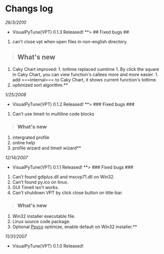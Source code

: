 # Changs log #
_26/3/2010_
  * VisualPyTune(VPT) 0.1.3 Released! **> ## Fixed bugs ##
  1. can't close vpt when open files in non-english directory.
> ## What's new ##
  1. Caky Chart improved:
    1. tottime replaced cumtime
    1. By click the square in Caky Chart, you can view function's callees more and more easier.
    1. add ===internal=== to Caky Chart, it shows current function's tottime.
  1. optimized sort algorithm.**

_1/25/2008_
  * VisualPyTune(VPT) 0.1.2 Released! **> ### Fixed bugs ###
  1. Can't use timeit to multiline code blocks
> ### What's new ###
  1. intergrated profile
  1. online help
  1. profile wizard and timeit wizard**

_12/14/2007_
  * VisualPyTune(VPT) 0.1.1 Released! **> ### Fixed bugs ###
  1. Can't found gdiplus.dll and mscvp71.dll on Win32.
  1. Can't found py.ico on linux.
  1. GUI Timeit isn't works.
  1. Can't shutdown VPT by click close button on title-bar.
> ### What's new ###
  1. Win32 installer executable file.
  1. Linux source code package.
  1. Optional [Psyco](http://psyco.sourceforge.net/) optimize, enable default on Win32 installer.**


_11/31/2007_
  * VisualPyTune(VPT) 0.1.0 Released! 
